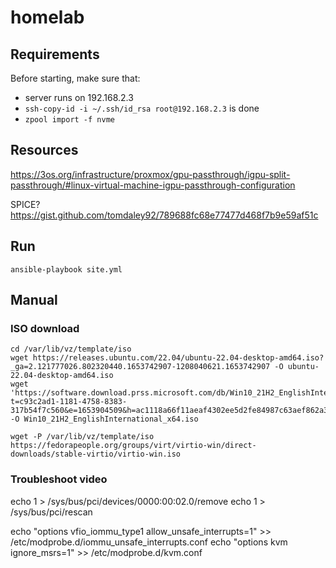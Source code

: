 # homelab

## Requirements

Before starting, make sure that:
 * server runs on 192.168.2.3
 * `ssh-copy-id -i ~/.ssh/id_rsa root@192.168.2.3` is done
 * `zpool import -f nvme`

## Resources
https://3os.org/infrastructure/proxmox/gpu-passthrough/igpu-split-passthrough/#linux-virtual-machine-igpu-passthrough-configuration

SPICE?
https://gist.github.com/tomdaley92/789688fc68e77477d468f7b9e59af51c

## Run
```
ansible-playbook site.yml
```

## Manual

### ISO download

```
cd /var/lib/vz/template/iso
wget https://releases.ubuntu.com/22.04/ubuntu-22.04-desktop-amd64.iso?_ga=2.121777026.802320440.1653742907-1208040621.1653742907 -O ubuntu-22.04-desktop-amd64.iso
wget 'https://software.download.prss.microsoft.com/db/Win10_21H2_EnglishInternational_x64.iso?t=c93c2ad1-1181-4758-8383-317b54f7c560&e=1653904509&h=ac1118a66f11aeaf4302ee5d2fe84987c63aef862a32bc20513f63d575302486' -O Win10_21H2_EnglishInternational_x64.iso

wget -P /var/lib/vz/template/iso https://fedorapeople.org/groups/virt/virtio-win/direct-downloads/stable-virtio/virtio-win.iso

```

### Troubleshoot video

echo 1 > /sys/bus/pci/devices/0000\:00\:02.0/remove
echo 1 > /sys/bus/pci/rescan

echo "options vfio_iommu_type1 allow_unsafe_interrupts=1" >> /etc/modprobe.d/iommu_unsafe_interrupts.conf
echo "options kvm ignore_msrs=1" >> /etc/modprobe.d/kvm.conf


```